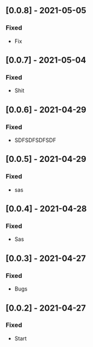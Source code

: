 ## [0.0.8] - 2021-05-05

### Fixed
-    Fix

## [0.0.7] - 2021-05-04

### Fixed
-    Shit

## [0.0.6] - 2021-04-29

### Fixed
-    SDFSDFSDFSDF

## [0.0.5] - 2021-04-29

### Fixed
-    sas

## [0.0.4] - 2021-04-28

### Fixed
-    Sas

## [0.0.3] - 2021-04-27

### Fixed
-    Bugs

## [0.0.2] - 2021-04-27

### Fixed
-    Start

